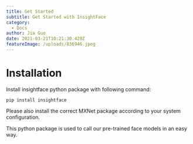 ```yaml
---
title: Get Started
subtitle: Get Started with InsightFace
category:
  - Docs
author: Jia Guo
date: 2021-03-21T10:21:30.428Z
featureImage: /uploads/836946.jpeg
---
```

# Installation

Install insightface python package with following command:

`pip install insightface`

Please also install the correct MXNet package according to your system configuration.

This python package is used to call our pre-trained face models in an easy way.